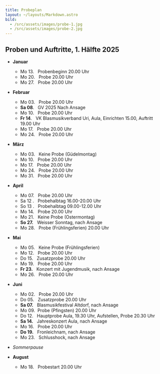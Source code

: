 ```yaml
---
title: Probeplan
layout: ~/layouts/Markdown.astro
bild:
  - /src/assets/images/probe-1.jpg
  - /src/assets/images/probe-2.jpg
---
```

## Proben und Auftritte, 1. Hälfte 2025

* **Januar**

  * Mo 13. &nbsp; Probenbeginn 20.00 Uhr
  * Mo 20. &nbsp; Probe 20.00 Uhr
  * Mo 27. &nbsp; Probe 20.00 Uhr
* **Februar**

  * Mo 03. &nbsp; Probe 20.00 Uhr
  * **Sa 08**. &nbsp;  GV 2025 Nach Ansage
  * Mo 10. &nbsp; Probe 20.00 Uhr
  * **Fr 14**. &nbsp;   VK Blasmusikverband Uri, Aula, Einrichten 15.00, Auftritt 19.00 Uhr
  * Mo 17. &nbsp; Probe 20.00 Uhr
  * Mo 24. &nbsp; Probe 20.00 Uhr
* **März**

  * Mo 03. &nbsp; Keine Probe (Güdelmontag)
  * Mo 10. &nbsp; Probe 20.00 Uhr
  * Mo 17. &nbsp; Probe 20.00 Uhr
  * Mo 24. &nbsp; Probe 20.00 Uhr
  * Mo 31. &nbsp; Probe 20.00 Uhr
* **April**

  * Mo 07. &nbsp; Probe 20.00 Uhr
  * Sa 12 . &nbsp; Probehalbtag 16.00-20.00 Uhr
  * So 13 . &nbsp; Probehalbtag 09.00-12.00 Uhr
  * Mo 14. &nbsp; Probe 20.00 Uhr
  * Mo 21. &nbsp; Keine Probe (Ostermontag)
  * **So 27.** &nbsp; Weisser Sonntag, nach Ansage
  * Mo 28. &nbsp; Probe (Frühlingsferien) 20.00 Uhr
* **Mai**

  * Mo 05. &nbsp; Keine Probe (Frühlingsferien)
  * Mo 12. &nbsp; Probe 20.00 Uhr
  * Do 15. &nbsp; Zusatzprobe 20.00 Uhr
  * Mo 19. &nbsp; Probe 20.00 Uhr
  * **Fr 23.** &nbsp; Konzert mit Jugendmusik, nach Ansage
  * Mo 26. &nbsp; Probe 20.00 Uhr
* **Juni**

  * Mo 02. &nbsp; Probe 20.00 Uhr
  * Do 05. &nbsp; Zusatzprobe 20.00 Uhr
  * **Sa 07.** &nbsp; Blasmusikfestival Altdorf, nach Ansage
  * Mo 09.&nbsp; Probe (Pfingsten) 20.00 Uhr
  * Do 12. &nbsp; Hauptprobe Aula, 19.30 Uhr, Aufstellen, Probe 20.30 Uhr
  * **Sa 14.** &nbsp; Jahreskonzert Aula, nach Ansage
  * Mo 16. &nbsp; Probe 20.00 Uhr
  * **Do 19.** &nbsp; Fronleichnam, nach Ansage
  * Mo 23. &nbsp;   Schlusshock, nach Ansage
* *Sommerpause*
* **August**

  * Mo 18. &nbsp; Probestart 20.00 Uhr
